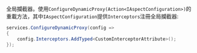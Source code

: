 全局攔截器。使用`ConfigureDynamicProxy(Action<IAspectConfiguration>)`的重載方法，其中`IAspectConfiguration`提供`Interceptors`注冊全局攔截器:

```csharp
services.ConfigureDynamicProxy(config =>
{
    config.Interceptors.AddTyped<CustomInterceptorAttribute>();
});
```

